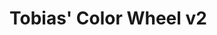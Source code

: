 # Tobias' Color Wheel  v2

<script>

import d3 from 'src/external/d3.v5.js';

// set the dimensions and margins of the graph
var width = 450,
    height = 450,
    margin = 40

// The radius of the pieplot is half the width or half the height (smallest one). I subtract a bit of margin.
var radius = Math.min(width, height) / 2 - margin

// append the svg object to the div called 'my_dataviz'
var div = document.createElement("div")

var svg = d3.select(div)
  .append("svg")
    .attr("width", width)
    .attr("height", height)
  .append("g")
    .attr("transform", "translate(" + width / 2 + "," + height / 2 + ")");

// Create dummy data
var tobias_data = [
 {h:  0,  s:80,  v:50, 	rgb: "#e61919"},
 {h:   0, s: 80, v:70, 	rgb: "#f07575"},
 {h:  20, s: 60, v:30, 	rgb: "#7a3d1f"},
 {h:  20, s: 60, v:45, 	rgb: "#b85c2e"},
 {h:  30, s:100, v:50, 	rgb: "#ff8000"},
 {h:  30, s:100, v:70, 	rgb: "#ffb366"},
 {h:  60, s:100, v:60, 	rgb: "#ffff33"},
 {h:  60, s:100, v:80, 	rgb: "#ffff99"},
 {h: 120, s: 40, v:50, 	rgb: "#4db34d"},
 {h: 120, s: 40, v:65, 	rgb: "#94d194"},
 {h: 200, s: 80, v:30, 	rgb: "#0f618a"},
 {h: 200, s: 80, v:45, 	rgb: "#1791cf"},
 {h: 290, s: 30, v:45, 	rgb: "#8a5095"},
 {h: 290, s: 30, v:65, 	rgb: "#b88bc1"},
 {h: 330, s: 90, v:75, 	rgb: "#f986bf"},
 {h: 330, s: 90, v:85, 	rgb: "#fbb6d9"}]

var data = []

for(var h=0; h<360; h +=1) {
  data.push({
    h: h,
    s: 100,
    v: 40,
  })
}



var pie = d3.pie()
  .value(function(d) {return 1 })
var pie_data = pie(data)

svg
  .selectAll('whatever')
  .data(pie_data)
  .enter()
  .append('path')
  .attr('d', d3.arc()
    .innerRadius(radius * 0.5)
    .outerRadius(radius)
  )
  .attr('fill', function(d){ return d3.color(d3.hsl(d.data.h,d.data.s/ 100, d.data.v / 100))  })
  .attr("stroke", "black")
  .style("stroke-width", function(d){ 
    if (tobias_data.find(ea => ea.h == d.data.h)) {
      return "2px"
    } else {
      return "0px"
    }
  })
  .style("opacity", 0.7)

 div
</script>